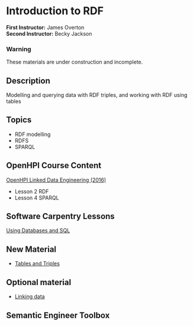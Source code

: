 # Introduction to RDF

**First Instructor:** James Overton  
**Second Instructor:** Becky Jackson

### Warning

These materials are under construction and incomplete.

## Description

Modelling and querying data with RDF triples, and working with RDF using tables

## Topics

- RDF modelling
- RDFS
- SPARQL

## OpenHPI Course Content

[OpenHPI Linked Data Engineering (2016)](https://open.hpi.de/courses/semanticweb2016)

- Lesson 2 RDF
- Lesson 4 SPARQL

## Software Carpentry Lessons

[Using Databases and SQL](http://swcarpentry.github.io/sql-novice-survey/)

## New Material

- [Tables and Triples](https://oboacademy.github.io/obook/reference/tables-and-triples/)

## Optional material

- [Linking data](https://oboacademy.github.io/obook/tutorial/linking-data/)

## Semantic Engineer Toolbox
